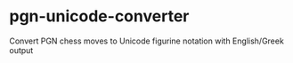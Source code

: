 # pgn-unicode-converter
Convert PGN chess moves to Unicode figurine notation with English/Greek output
